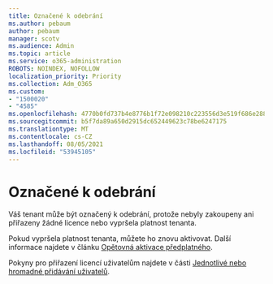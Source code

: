 ```yaml
---
title: Označené k odebrání
ms.author: pebaum
author: pebaum
manager: scotv
ms.audience: Admin
ms.topic: article
ms.service: o365-administration
ROBOTS: NOINDEX, NOFOLLOW
localization_priority: Priority
ms.collection: Adm_O365
ms.custom:
- "1500020"
- "4585"
ms.openlocfilehash: 4770b0fd737b4e8776b1f72e098210c223556d3e519f686e2881fa94e84748d1
ms.sourcegitcommit: b5f7da89a650d2915dc652449623c78be6247175
ms.translationtype: MT
ms.contentlocale: cs-CZ
ms.lasthandoff: 08/05/2021
ms.locfileid: "53945105"
---
```

# <a name="marked-for-removal"></a>Označené k odebrání

Váš tenant může být označený k odebrání, protože nebyly zakoupeny ani přiřazeny žádné licence nebo vypršela platnost tenanta. 

Pokud vypršela platnost tenanta, můžete ho znovu aktivovat. Další informace najdete v článku [Opětovná aktivace předplatného](https://docs.microsoft.com/microsoft-365/commerce/subscriptions/reactivate-your-subscription?view=o365-worldwide).

Pokyny pro přiřazení licencí uživatelům najdete v části [Jednotlivé nebo hromadné přidávání uživatelů](https://support.office.com/article/Assign-or-remove-licenses-for-Office-365-for-business-997596b5-4173-4627-b915-36abac6786dc).
